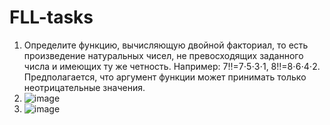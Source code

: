 # FLL-tasks
1. Определите функцию, вычисляющую двойной факториал, то есть произведение натуральных чисел, не превосходящих заданного числа и имеющих ту же четность. Например: 7!!=7⋅5⋅3⋅1,  8!!=8⋅6⋅4⋅2. Предполагается, что аргумент функции может принимать только неотрицательные значения.
2. ![image](https://user-images.githubusercontent.com/25473820/137225094-ea72cfe8-2fe7-4b56-9793-a0c23a10621e.png)
3. ![image](https://user-images.githubusercontent.com/25473820/137225172-bf02ca9e-8193-4aa2-9b7f-e8b549501d3e.png)
